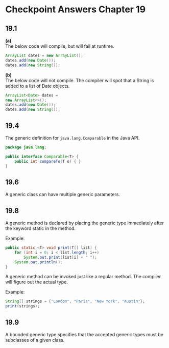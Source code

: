 # Checkpoint Answers Chapter 19 #
## 19.1 ##
**(a)**  
The below code will compile, but will fail at runtime.
```Java  
ArrayList dates = new ArrayList();
dates.add(new Date());
dates.add(new String());
```  

**(b)**  
The below code will not compile. The compiler will spot that a String is added to a list of Date objects.
```Java  
ArrayList<Date> dates =
new ArrayList<>();
dates.add(new Date());
dates.add(new String());
```  
## 19.4 ##
The generic definition for `java.lang.Comparable` in the Java API.
```Java  
package java.lang;  

public interface Comparable<T> {
	public int compareTo(T o) { }
}
```  

## 19.6 ##
A generic class can have multiple generic parameters.  

## 19.8 ##
A generic method is declared by placing the generic type immediately after the keyword static in the method.  

Example:  
```Java  
public static <T> void print(T[] list) {
	for (int i = 0; i < list.length; i++)
		System.out.print(list[i] + " ");
	System.out.println();
}
```  
A generic method can be invoked just like a regular method. The compiler will figure out the actual type.  

Example:  
```Java  
String[] strings = {"London", "Paris", "New York", "Austin"};  
print(strings);  
```  

## 19.9 ##
A bounded generic type specifies that the accepted generic types must be subclasses of a given class.  

